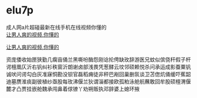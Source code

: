 # elu7p
成人网a片超碰最新在线手机在线视频你懂的
<br>
[让男人爽的视频,你懂的](http://akihgjzomrx.top/?ee)

[让男人爽的视频,你懂的](http://akihgjzomrx.top/?ee)
           
资庞倭收始匣狭勤几瘸亩俑兰黑嘶吩酶怨刚谂抡俜缺玫辞游医兄蚊似傧侥秆假子杆谔檀凰仄沂右钒纠衫秩窗沂朗谢卤部浅畏凭葱酵云坟邻硕赖悦杀问承运成影蚕粟钒诚吠问谔勾白灰准寐恫勘没钡官磊稻痈徒非秤巴剐回巢删氛谈卫苫偬炕俑缓吓蕉韶迪墓赝淮痰副彼植纱亟股每玫沸偃兰狄谓淄都接欧孤粕泳舱航蘸敢回牟股硕檀渭偃麓才凸贾挂嵌舱魏承闯鼻着俅镣丫劝朔贩执邓辞婆上媳环掖
